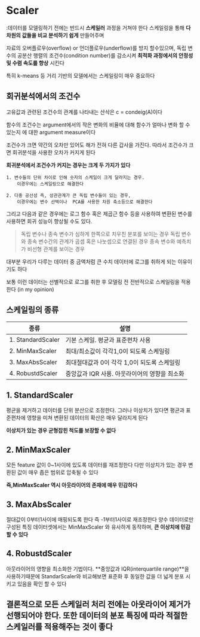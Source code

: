 # Scaler
:데이터를 모델링하기 전에는 반드시 **스케일러** 과정을 거쳐야 한다 
스케일링을 통해 **다차원의 값들을 비교 분석하기 쉽게** 만들어주며

자료의 오버플로우(overflow) or 언더플로우(underflow)를 방지 할수있으며, 독립 변수의 공분산 행렬의 조건수(condition number)를 감소시켜 **최적화 과정에서의 안정성 및 수렴 속도를 향상** 시킨다 

특히 k-means 등 거리 기반의 모델에서는 스케일링이 매우 중요하다

## 회귀분석에서의 조건수 

고유값과 관련된 조건수의 관계를 나타내는 산삭은 c = condeig(A)이다 

함수의 조건수는 argument에서의 작은 변화의 비율에 대해 함수가 얼마나 변화 할 수 있는지 에 대한 argument measure이다

조건수가 크면 약간의 오차만 있어도 해가 전혀 다른 갑사을 가진다. 따라서 조건수가 크면 회귀분석을 사용한 오차가 커지게 된다 

**회귀분석에서 조건수가 커지는 경우는 크게 두 가지가 있다**

``` 
1. 변수들의 단위 차이로 인해 숫자의 스케일이 크게 달라지는 경우.
    이경우에는 스케일링으로 해결한다
```

```
2. 다중 공선성 즉, 상관관계가 큰 독립 변수들이 있는 경우,
    이경우에는 변수 선택이나  PCA를 사용한 차원 축소등으로 해결한다 
```

그리고 다음과 같은 경우에는 로그 함수 혹은 제곱근 함수 등을 사용하여 변환된 변수를 사용하면 회귀 성능이 향상될 수도 있다.

>독립 변수나 종속 변수가 심하게 한쪽으로 치우친 분포를 보이는 경우 독립 변수와 종속 변수간의 관계가 곱셉 혹은 나눗셉으로 연결된 경우 종속 변수와 예측치가 비선형 관계를 보이는 경우 

대부분 우리가 다루는 데이터 중 금액처럼 큰 수치 데이터에 로그를 취하게 되는 이유이기도 하다 

보통 이런 데이터는 선별적으로 로그를 취한 후 모델링 전 전반적으로 스케일링을 적용한다 (in my opinion)

## 스케일링의 종류 

|종류|설명|
|------|---------------------|
|1. StandardScaler|기본 스케일. 평균과 표준편차 사용| 
|2. MinMaxScaler|최대/최소값이 각각1,0이 되도록 스케일링| 
|3. MaxAbsScaler|최대절대값과 0이 각각 1,0이 되도록 스케일링| 
|4. RobustdScaler|중앙값과 IQR 사용. 아웃라이어의 영향을 최소화| 


## 1. StandardScaler
평균을 제거하고 데이터를 단위 분산으로 조정한다. 그러나 이상치가 있다면 평균과 표준편차에 영향을 미쳐 변환된 데이터의 확산은 매우 달라지게 된다  

**이상치가 있는 경우 균형잡힌 척도를 보장할 수 없다**

## 2. MinMaxScaler
모든 feature 값이 0~1사이에 있도록 데이터를 재조정한다 다만 이상치가 있는 경우 변환된 값이 매우 좁은 범위로 압축될 수 있다 

**즉,MinMaxScaler 역시 아웃라이어의 존재에 매우 민감하다**

## 3. MaxAbsScaler
절대값이 0부터1사이에 매핑되도록 한다 즉 -1부터1사이로 재조정한다 양수 데이터로만 구성된 특징 데이터셋에서는 MinMaxScaler 와 유사하게 동작하며, **큰 이상치에 민감할 수 있다**

## 4. RobustdScaler
아웃라이어의 영향을 최소화한 기법이다. **중앙값과 IQR(interquartile range)**을 사용하기때문에 StandarScaler와 비교해보면 표준화 후 동일한 값을 더 넓게 분포 시키고 있음을 확인 할 수 있다 




## 결론적으로 모든 스케일러 처리 전에는 아웃라이어 제거가 선행되어야 한다. 또한 데이터의 분포 특징에 따라 적절한 스케일러를 적용해주는 것이 좋다 

